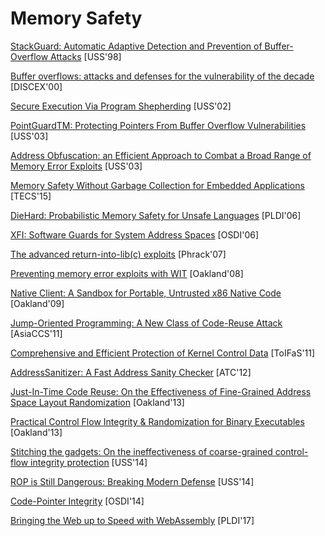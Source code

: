 # Memory Safety

[StackGuard: Automatic Adaptive Detection and Prevention of Buffer-Overflow Attacks](https://www.usenix.org/legacy/publications/library/proceedings/sec98/full_papers/cowan/cowan.pdf) [USS'98]

[Buffer overflows: attacks and defenses for the vulnerability of the decade](https://crypto.stanford.edu/cs155/papers/cowan-vulnerability.pdf) [DISCEX'00]

[Secure Execution Via Program Shepherding](http://groups.csail.mit.edu/commit/papers/02/RIO-security-usenix.pdf) [USS'02]

[PointGuardTM: Protecting Pointers From Buffer Overflow Vulnerabilities](https://www.usenix.org/legacy/event/sec03/tech/full_papers/cowan/cowan.pdf) [USS'03]

[Address Obfuscation: an Efficient Approach to Combat a Broad Range of Memory Error Exploits](https://www.usenix.org/legacy/event/sec03/tech/full_papers/bhatkar/bhatkar.pdf) [USS'03]

[Memory Safety Without Garbage Collection for Embedded Applications](https://llvm.org/pubs/2005-02-TECS-SAFECode.pdf) [TECS'15]

[DieHard: Probabilistic Memory Safety for Unsafe Languages](https://scholarworks.umass.edu/cgi/viewcontent.cgi?article=1086&context=cs_faculty_pubs) [PLDI'06]

[XFI: Software Guards for System Address Spaces](https://www.usenix.org/legacy/event/osdi06/tech/full_papers/erlingsson/erlingsson.pdf) [OSDI'06]

[The advanced return-into-lib(c) exploits](http://hamsa.cs.northwestern.edu/media/readings/advanced_libc.pdf) [Phrack'07]

[Preventing memory error exploits with WIT](https://www.doc.ic.ac.uk/~cristic/papers/wit-sp-ieee-08.pdf) [Oakland'08]

[Native Client: A Sandbox for Portable, Untrusted x86 Native Code](https://static.googleusercontent.com/media/research.google.com/en//pubs/archive/34913.pdf) [Oakland'09]

[Jump-Oriented Programming: A New Class of Code-Reuse Attack](https://www.comp.nus.edu.sg/~liangzk/papers/asiaccs11.pdf) [AsiaCCS'11]

[Comprehensive and Efficient Protection of Kernel Control Data](http://people.duke.edu/~tkb13/pubs/KernelControlData.pdf) [ToIFaS'11]

[AddressSanitizer: A Fast Address Sanity Checker](https://www.usenix.org/system/files/conference/atc12/atc12-final39.pdf) [ATC'12]

[Just-In-Time Code Reuse: On the Effectiveness of Fine-Grained Address Space Layout Randomization](https://cs.unc.edu/~fabian/papers/oakland2013.pdf) [Oakland'13]

[Practical Control Flow Integrity & Randomization for Binary Executables](https://ieeexplore.ieee.org/stamp/stamp.jsp?tp=&arnumber=6547133) [Oakland'13]

[Stitching the gadgets: On the ineffectiveness of coarse-grained control-flow integrity protection](https://www.usenix.org/system/files/conference/usenixsecurity14/sec14-paper-davi.pdf) [USS'14]

[ROP is Still Dangerous: Breaking Modern Defense](https://www.usenix.org/system/files/conference/usenixsecurity14/sec14-paper-carlini.pdf) [USS'14]

[Code-Pointer Integrity](https://dslab.epfl.ch/pubs/cpi.pdf) [OSDI'14]

[Bringing the Web up to Speed with WebAssembly](https://people.mpi-sws.org/~rossberg/papers/Haas,%20Rossberg,%20Schuff,%20Titzer,%20Gohman,%20Wagner,%20Zakai,%20Bastien,%20Holman%20-%20Bringing%20the%20Web%20up%20to%20Speed%20with%20WebAssembly.pdf) [PLDI'17]

